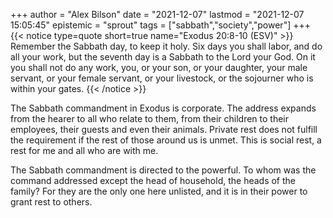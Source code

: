 +++
author = "Alex Bilson"
date = "2021-12-07"
lastmod = "2021-12-07 15:05:45"
epistemic = "sprout"
tags = ["sabbath","society","power"]
+++
{{< notice type=quote short=true name="Exodus 20:8-10 (ESV)" >}}
Remember the Sabbath day, to keep it holy. Six days you shall labor, and do all your work, but the seventh day is a Sabbath to the Lord your God. On it you shall not do any work, you, or your son, or your daughter, your male servant, or your female servant, or your livestock, or the sojourner who is within your gates.
{{< /notice >}}

The Sabbath commandment in Exodus is corporate. The address expands from the hearer to all who relate to them, from their children to their employees, their guests and even their animals. Private rest does not fulfill the requirement if the rest of those around us is unmet. This is social rest, a rest for me and all who are with me.

The Sabbath commandment is directed to the powerful. To whom was the command addressed except the head of household, the heads of the family? For they are the only one here unlisted, and it is in their power to grant rest to others.
